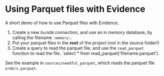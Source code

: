 # Using Parquet files with Evidence

A short demo of how to use Parquet files with Evidence.

1. Create a new `DuckDB` connection, and use an in memory database, by calling the filename `:memory:`.
2. Put your parquet files in the **root** of the project (not in the source folder!)
3. Create a query to read the parquet file, and use the `read_parquet` function to read the file. `select * from read_parquet('filename.parquet').

See the example in `sources/needful_parquet`, which reads the parquet file `orders.parquet`.

